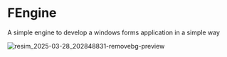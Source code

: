 # FEngine
A simple engine to develop a windows forms application in a simple way

![resim_2025-03-28_202848831-removebg-preview](https://github.com/user-attachments/assets/8d5da037-a7ac-422c-94cb-ac8ae424bf64)
